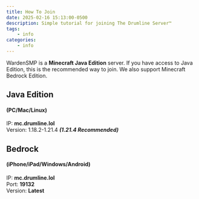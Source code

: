 ```yaml
---
title: How To Join
date: 2025-02-16 15:13:00-0500
description: Simple tutorial for joining The Drumline Server™
tags: 
    - info
categories:
    - info
---
```


WardenSMP is a **Minecraft Java Edition** server. If you have access to Java Edition, this is the recommended way to join. We also support Minecraft Bedrock Edition.  

## Java Edition

#### (PC/Mac/Linux)
IP: **mc.drumline.lol**  
Version: 1.18.2-1.21.4 ***(1.21.4 Recommended)***  

## Bedrock

#### (iPhone/iPad/Windows/Android)
IP: **mc.drumline.lol**  
Port: **19132**  
Version: **Latest**  